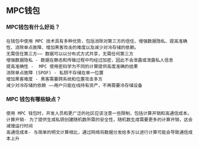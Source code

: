 ## MPC钱包

#### MPC钱包有什么好处？

    在钱包中使用 MPC 技术具有多种优势，包括消除对第三方的信任、增强数据隐私、提高准确性、消除单点故障、增加黑客攻击的难度以及减少对冷存储的依赖。
    无需信任第三方—— 数据可以以分布式方式共享，无需任何第三方
    增强数据隐私 - 数据在静态和传输过程中均经过加密，因此不会泄露或泄露私人信息
    提高准确性 -  MPC 使用密码学为不同的计算提供高度准确的结果
    消除单点故障 (SPOF) - 私钥不存储在单一位置
    增加黑客难度 - 黑客需要跨系统和位置攻击多方
    减少对冷存储的依赖 ——用户只能在线持有资产，不再需要冷存储设备

#### MPC 钱包有哪些缺点？

    使用 MPC 钱包时，开发人员和更广泛的社区应该注意一些限制，包括计算开销和高通信成本。
    计算开销- 为了提供生成私钥创建随机数所需的安全性，随机数生成需要更多的计算开销，这会减慢运行时间
    高通信成本- 与简单的明文计算相比，通过网络将数据分发给多方以进行计算可能会导致通信成本上升
